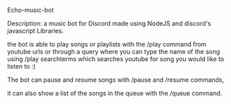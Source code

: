 Echo-music-bot

Description:
a music bot for Discord made using NodeJS and discord's javascript Libraries.

 the bot is able to play songs or playlists with the /play command from youtube urls
 or through a query where you can type the name of the song using /play searchterms
 which searches youtube for song you would like to listen to :)

The bot can pause and resume songs with  /pause and /resume commands,

it can also show a list of the songs in the queue with the  /queue command.
